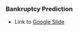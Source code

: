 ### Bankruptcy Prediction

* Link to [Google Slide](https://docs.google.com/presentation/d/1GoaeSpk9lg5uJN4ag1kBTFV9vyvBuqNyXZD8gwh3lkM/edit?usp=sharing)
